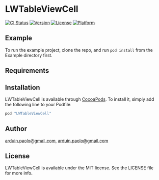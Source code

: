 # LWTableViewCell

[![CI Status](http://img.shields.io/travis/arduin.paolo@gmail.com/LWTableViewCell.svg?style=flat)](https://travis-ci.org/arduin.paolo@gmail.com/LWTableViewCell)
[![Version](https://img.shields.io/cocoapods/v/LWTableViewCell.svg?style=flat)](http://cocoapods.org/pods/LWTableViewCell)
[![License](https://img.shields.io/cocoapods/l/LWTableViewCell.svg?style=flat)](http://cocoapods.org/pods/LWTableViewCell)
[![Platform](https://img.shields.io/cocoapods/p/LWTableViewCell.svg?style=flat)](http://cocoapods.org/pods/LWTableViewCell)

## Example

To run the example project, clone the repo, and run `pod install` from the Example directory first.

## Requirements

## Installation

LWTableViewCell is available through [CocoaPods](http://cocoapods.org). To install
it, simply add the following line to your Podfile:

```ruby
pod "LWTableViewCell"
```

## Author

arduin.paolo@gmail.com, arduin.paolo@gmail.com

## License

LWTableViewCell is available under the MIT license. See the LICENSE file for more info.
